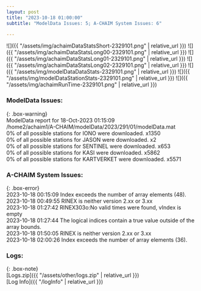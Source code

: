 ```yaml
---
layout: post
title: "2023-10-18 01:00:00"
subtitle: "ModelData Issues: 5; A-CHAIM System Issues: 6"

---
```


![]({{ "/assets/img/achaimDataStatsShort-2329101.png" | relative_url }})
![]({{ "/assets/img/achaimDataStatsLong00-2329101.png" | relative_url }})
![]({{ "/assets/img/achaimDataStatsLong01-2329101.png" | relative_url }})
![]({{ "/assets/img/achaimDataStatsLong02-2329101.png" | relative_url }})
![]({{ "/assets/img/modelDataDataStats-2329101.png" | relative_url }})
![]({{ "/assets/img/modelDataStationStats-2329101.png" | relative_url }})
![]({{ "/assets/img/achaimRunTime-2329101.png" | relative_url }})


### ModelData Issues:  
  
{: .box-warning}  
 ModelData report for 18-Oct-2023 01:15:09   
 /home2/achaim1/A-CHAIM/modelData/2023/291/01/modelData.mat   
 0% of all possible stations for IONO were downloaded. x1350   
 0% of all possible stations for JASON were downloaded. x2   
 0% of all possible stations for SENTINEL were downloaded. x653   
 0% of all possible stations for KASI were downloaded. x5862   
 0% of all possible stations for KARTVERKET were downloaded. x5571   
  
### A-CHAIM System Issues:  
  
{: .box-error}  
2023-10-18 00:15:09 Index exceeds the number of array elements (48).  
2023-10-18 00:49:55 RINEX is neither version 2.xx or 3.xx  
2023-10-18 01:27:42 RINEX303o:No valid times were found, vIndex is empty  
2023-10-18 01:27:44 The logical indices contain a true value outside of the array bounds.  
2023-10-18 01:50:05 RINEX is neither version 2.xx or 3.xx  
2023-10-18 02:00:26 Index exceeds the number of array elements (36).  

### Logs:  
  
{: .box-note}  
[Logs.zip]({{ "/assets/other/logs.zip" | relative_url }})  
[Log Info]({{ "/logInfo" | relative_url }})  
